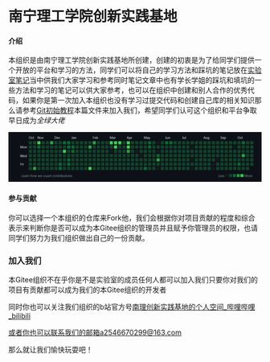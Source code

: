# 南宁理工学院创新实践基地

#### 介绍

本组织是由南宁理工学院创新实践基地所创建，创建的初衷是为了给同学们提供一个开放的平台和学习的方法，同学们可以将自己的学习方法和踩坑的笔记放在[实验室笔记](https://gitee.com/NLLaboratory/lab-notes.git)当中供我们大家学习和参考同时笔记文章中也有学长学姐的踩坑和填坑的一些方法和学习的笔记可以供大家参考，也可以在组织中创建和别人合作的优秀代码，如果你是第一次加入本组织也没有学习过提交代码和创建自己库的相关知识那么请参考[Git初始教程](./Git基本教程/Git初始教程.md)本篇文件来加入我们，希望同学们认可这个组织和平台争取早日成为*全绿大佬*

![image-20221028171807505](./Git%E5%9F%BA%E6%9C%AC%E6%95%99%E7%A8%8B/git%E5%9F%BA%E6%9C%AC%E6%95%99%E7%A8%8B.assets/image-20221028171807505.png)

#### 参与贡献

你可以选择一个本组织的仓库来Fork他，我们会根据你对项目贡献的程度和综合表示来判断你是否可以成为本Gitee组织的管理员并且赋予你管理员的权限，也请同学们努力为我们组织做出自己的一份贡献。

### 加入我们

本Gitee组织不在乎你是不是实验室的成员任何人都可以加入我们只要你对我们的项目有贡献都可以成为我们的本Gitee组织的开发者

同时你也可以关注我们组织的b站官方号[南理创新实践基地的个人空间_哔哩哔哩_bilibili](https://space.bilibili.com/1762086433)

或者你也可以联系我们的邮箱a2546670299@163.com

那么就让我们愉快玩耍吧！

